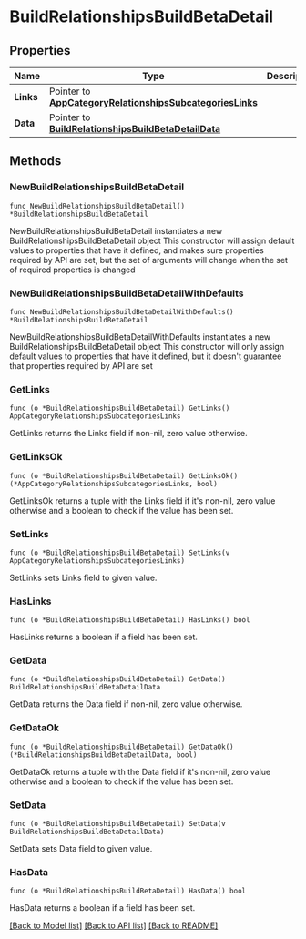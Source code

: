 # BuildRelationshipsBuildBetaDetail

## Properties

Name | Type | Description | Notes
------------ | ------------- | ------------- | -------------
**Links** | Pointer to [**AppCategoryRelationshipsSubcategoriesLinks**](AppCategory_relationships_subcategories_links.md) |  | [optional] 
**Data** | Pointer to [**BuildRelationshipsBuildBetaDetailData**](Build_relationships_buildBetaDetail_data.md) |  | [optional] 

## Methods

### NewBuildRelationshipsBuildBetaDetail

`func NewBuildRelationshipsBuildBetaDetail() *BuildRelationshipsBuildBetaDetail`

NewBuildRelationshipsBuildBetaDetail instantiates a new BuildRelationshipsBuildBetaDetail object
This constructor will assign default values to properties that have it defined,
and makes sure properties required by API are set, but the set of arguments
will change when the set of required properties is changed

### NewBuildRelationshipsBuildBetaDetailWithDefaults

`func NewBuildRelationshipsBuildBetaDetailWithDefaults() *BuildRelationshipsBuildBetaDetail`

NewBuildRelationshipsBuildBetaDetailWithDefaults instantiates a new BuildRelationshipsBuildBetaDetail object
This constructor will only assign default values to properties that have it defined,
but it doesn't guarantee that properties required by API are set

### GetLinks

`func (o *BuildRelationshipsBuildBetaDetail) GetLinks() AppCategoryRelationshipsSubcategoriesLinks`

GetLinks returns the Links field if non-nil, zero value otherwise.

### GetLinksOk

`func (o *BuildRelationshipsBuildBetaDetail) GetLinksOk() (*AppCategoryRelationshipsSubcategoriesLinks, bool)`

GetLinksOk returns a tuple with the Links field if it's non-nil, zero value otherwise
and a boolean to check if the value has been set.

### SetLinks

`func (o *BuildRelationshipsBuildBetaDetail) SetLinks(v AppCategoryRelationshipsSubcategoriesLinks)`

SetLinks sets Links field to given value.

### HasLinks

`func (o *BuildRelationshipsBuildBetaDetail) HasLinks() bool`

HasLinks returns a boolean if a field has been set.

### GetData

`func (o *BuildRelationshipsBuildBetaDetail) GetData() BuildRelationshipsBuildBetaDetailData`

GetData returns the Data field if non-nil, zero value otherwise.

### GetDataOk

`func (o *BuildRelationshipsBuildBetaDetail) GetDataOk() (*BuildRelationshipsBuildBetaDetailData, bool)`

GetDataOk returns a tuple with the Data field if it's non-nil, zero value otherwise
and a boolean to check if the value has been set.

### SetData

`func (o *BuildRelationshipsBuildBetaDetail) SetData(v BuildRelationshipsBuildBetaDetailData)`

SetData sets Data field to given value.

### HasData

`func (o *BuildRelationshipsBuildBetaDetail) HasData() bool`

HasData returns a boolean if a field has been set.


[[Back to Model list]](../README.md#documentation-for-models) [[Back to API list]](../README.md#documentation-for-api-endpoints) [[Back to README]](../README.md)


